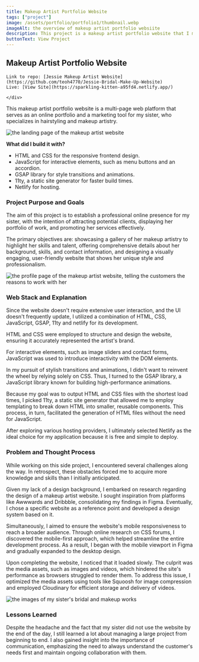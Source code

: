 ```yaml
---
title: Makeup Artist Portfolio Website
tags: ["project"]
image: /assets/portfolio/portfolio1/thumbnail.webp
imageAlt: the overview of makeup artist portfolio websiite
description: This project is a makeup artist portfolio website that I made for my sister to showcase her work, skills, and services. This site features landing page, portfolio page, and profile page.
buttonText: View Project
---
```


<article class="portfolio-page container">

## Makeup Artist Portfolio Website

<div class="wrapper" markdown="1">

  <div class="portfolio-page__links" markdown="1">

    Link to repo: [Jessie Makeup Artist Website](https://github.com/teoh4770/Jessie-Bridal-Make-Up-Website)  
    Live: [View Site](https://sparkling-kitten-a95fd4.netlify.app/)

    </div> 

  This makeup artist portfolio website is a multi-page web platform that serves as an online portfolio and a marketing tool for my sister, who specializes in hairstyling and makeup artistry.

  <img src="/assets/portfolio/portfolio1/image1.webp" alt="the landing page of the makeup artist website">

  **What did I build it with?**
  - HTML and CSS for the responsive frontend design.
  - JavaScript for interactive elements, such as menu buttons and an accordion.
  - GSAP library for style transitions and animations.
  - 11ty, a static site generator for faster build times.
  - Netlify for hosting.
</div>

### Project Purpose and Goals
<div class="wrapper" markdown="1">
The aim of this project is to establish a professional online presence for my sister, with the intention of attracting potential clients, displaying her portfolio of work, and promoting her services effectively.  

The primary objectives are: showcasing a gallery of her makeup artistry to highlight her skills and talent, offering comprehensive details about her background, skills, and contact information, and designing a visually engaging, user-friendly website that shows her unique style and professionalism.

<img src="/assets/portfolio/portfolio1/image3.webp" alt="the profile page of the makeup artist website, telling the customers the reasons to work with her">
</div>

### Web Stack and Explanation
<div class="wrapper" markdown="1">
Since the website doesn't require extensive user interaction, and the UI doesn't frequently update, I utilized a combination of HTML, CSS, JavaScript, GSAP, 11ty and netlify for its development.

HTML and CSS were employed to structure and design the website, ensuring it accurately represented the artist's brand.

For interactive elements, such as image sliders and contact forms, JavaScript was used to introduce interactivity with the DOM elements.

In my pursuit of stylish transitions and animations, I didn't want to reinvent the wheel by relying solely on CSS. Thus, I turned to the GSAP library, a JavaScript library known for building high-performance animations.

Because my goal was to output HTML and CSS files with the shortest load times, I picked 11ty, a static site generator that allowed me to employ templating to break down HTML into smaller, reusable components. This process, in turn, facilitated the generation of HTML files without the need for JavaScript.

After exploring various hosting providers, I ultimately selected Netlify as the ideal choice for my application because it is free and simple to deploy.
</div>

### Problem and Thought Process
<div class="wrapper" markdown="1">
While working on this side project, I encountered several challenges along the way. In retrospect, these obstacles forced me to acquire more knowledge and skills than I initially anticipated.

Given my lack of a design background, I embarked on research regarding the design of a makeup artist website. I sought inspiration from platforms like Awwwards and Dribbble, consolidating my findings in Figma. Eventually, I chose a specific website as a reference point and developed a design system based on it.

Simultaneously, I aimed to ensure the website's mobile responsiveness to reach a broader audience. Through online research on CSS forums, I discovered the mobile-first approach, which helped streamline the entire development process. As a result, I began with the mobile viewport in Figma and gradually expanded to the desktop design.

Upon completing the website, I noticed that it loaded slowly. The culprit was the media assets, such as images and videos, which hindered the site's performance as browsers struggled to render them. To address this issue, I optimized the media assets using tools like Squoosh for image compression and employed Cloudinary for efficient storage and delivery of videos.

<img src="/assets/portfolio/portfolio1/image2.webp" alt="the images of my sister's bridal and makeup works">
</div>

### Lessons Learned
<div class="wrapper" markdown="1">
Despite the headache and the fact that my sister did not use the website by the end of the day, I still learned a lot about managing a large project from beginning to end. I also gained insight into the importance of communication, emphasizing the need to always understand the customer's needs first and maintain ongoing collaboration with them.
</div>

</article>
